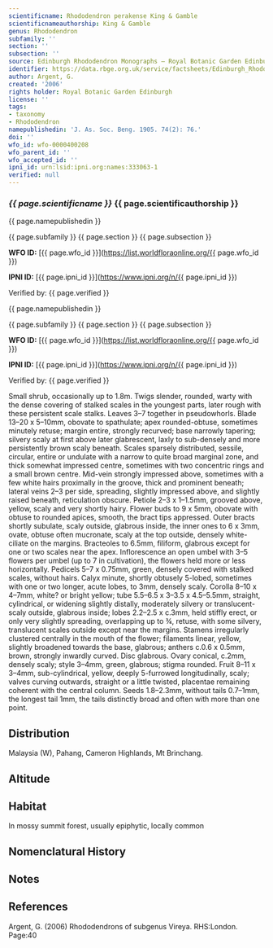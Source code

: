 ```yaml
---
scientificname: Rhododendron perakense King & Gamble
scientificnameauthorship: King & Gamble
genus: Rhododendron
subfamily: ''
section: ''
subsection: ''
source: Edinburgh Rhododendron Monographs – Royal Botanic Garden Edinburgh
identifier: https://data.rbge.org.uk/service/factsheets/Edinburgh_Rhododendron_Monographs.xhtml
author: Argent, G.
created: '2006'
rights holder: Royal Botanic Garden Edinburgh
license: ''
tags:
- taxonomy
- Rhododendron
namepublishedin: 'J. As. Soc. Beng. 1905. 74(2): 76.'
doi: ''
wfo_id: wfo-0000400208
wfo_parent_id: ''
wfo_accepted_id: ''
ipni_id: urn:lsid:ipni.org:names:333063-1
verified: null
---
```

### _{{ page.scientificname }}_ {{ page.scientificauthorship }}
 {{ page.namepublishedin }}

{{ page.subfamily }} {{ page.section }} {{ page.subsection }}

**WFO ID:** [{{ page.wfo_id }}](https://list.worldfloraonline.org/{{ page.wfo_id }})

**IPNI ID:** [{{ page.ipni_id }}](https://www.ipni.org/n/{{ page.ipni_id }})

Verified by: {{ page.verified }}

 {{ page.namepublishedin }}

{{ page.subfamily }} {{ page.section }} {{ page.subsection }}

**WFO ID:** [{{ page.wfo_id }}](https://list.worldfloraonline.org/{{ page.wfo_id }})

**IPNI ID:** [{{ page.ipni_id }}](https://www.ipni.org/n/{{ page.ipni_id }})

Verified by: {{ page.verified }}



Small shrub, occasionally up to 1.8m. Twigs slender, rounded, warty with the dense covering of stalked scales in the youngest parts, later rough with these persistent scale stalks. Leaves 3–7 together in pseudowhorls. Blade 13–20 x 5–10mm, obovate to spathulate; apex rounded-obtuse, sometimes minutely retuse; margin entire, strongly recurved; base narrowly tapering; silvery scaly at first above later glabrescent, laxly to sub-densely and more persistently brown scaly beneath. Scales sparsely distributed, sessile, circular, entire or undulate with a narrow to quite broad marginal zone, and thick somewhat impressed centre, sometimes with two concentric rings and a small brown centre. Mid-vein strongly impressed above, sometimes with a few white hairs proximally in the groove, thick and prominent beneath; lateral veins 2–3 per side, spreading, slightly impressed above, and slightly raised beneath, reticulation obscure. Petiole 2–3 x 1–1.5mm, grooved above, yellow, scaly and very shortly hairy. Flower buds to 9 x 5mm, obovate with obtuse to rounded apices, smooth, the bract tips appressed. Outer bracts shortly subulate, scaly outside, glabrous inside, the inner ones to 6 x 3mm, ovate, obtuse often mucronate, scaly at the top outside, densely white-ciliate on the margins. Bracteoles to 6.5mm, filiform, glabrous except for one or two scales near the apex. Inflorescence an open umbel with 3–5 flowers per umbel (up to 7 in cultivation), the flowers held more or less horizontally. Pedicels 5–7 x 0.75mm, green, densely covered with stalked scales, without hairs. Calyx minute, shortly obtusely 5-lobed, sometimes with one or two longer, acute lobes, to 3mm, densely scaly. Corolla 8–10 x 4–7mm, white? or bright yellow; tube 5.5–6.5 x 3–3.5 x 4.5–5.5mm, straight, cylindrical, or widening slightly distally, moderately silvery or translucent-scaly outside, glabrous inside; lobes 2.2–2.5 x c.3mm, held stiffly erect, or only very slightly spreading, overlapping up to ¾, retuse, with some silvery, translucent scales outside except near the margins. Stamens irregularly clustered centrally in the mouth of the flower; filaments linear, yellow, slightly broadened towards the base, glabrous; anthers c.0.6 x 0.5mm, brown, strongly inwardly curved. Disc glabrous. Ovary conical, c.2mm, densely scaly; style 3–4mm, green, glabrous; stigma rounded. Fruit 8–11 x 3–4mm, sub-cylindrical, yellow, deeply 5-furrowed longitudinally, scaly; valves curving outwards, straight or a little twisted, placentae remaining coherent with the central column. Seeds 1.8–2.3mm, without tails 0.7–1mm, the longest tail 1mm, the tails distinctly broad and often with more than one point.

## Distribution
Malaysia (W), Pahang, Cameron Highlands, Mt Brinchang.

## Altitude


## Habitat
In mossy summit forest, usually epiphytic, locally common

## Nomenclatural History

                       
## Notes


## References

Argent, G. (2006) Rhododendrons of subgenus Vireya. RHS:London. Page:40
